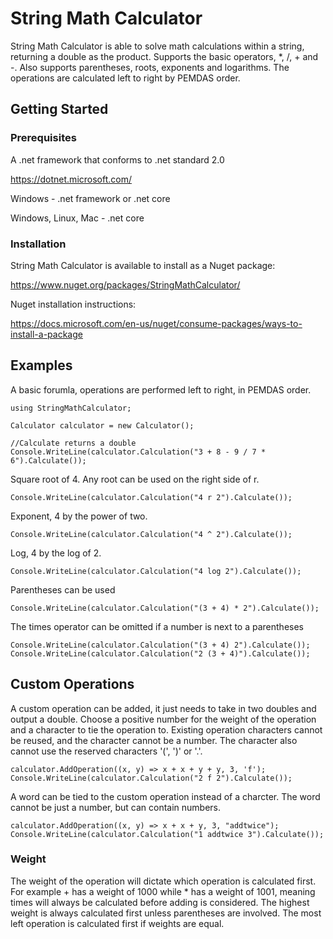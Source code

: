 # String Math Calculator

String Math Calculator is able to solve math calculations within a string, returning a double as the product. Supports the basic operators, *, /, + and -. Also supports parentheses, roots, exponents and logarithms. The operations are calculated left to right by PEMDAS order.

## Getting Started

### Prerequisites

A .net framework that conforms to .net standard 2.0

https://dotnet.microsoft.com/

Windows -
.net framework or .net core

Windows, Linux, Mac -
.net core

### Installation

String Math Calculator is available to install as a Nuget package:

https://www.nuget.org/packages/StringMathCalculator/

Nuget installation instructions:

https://docs.microsoft.com/en-us/nuget/consume-packages/ways-to-install-a-package

## Examples

A basic forumla, operations are performed left to right, in PEMDAS order.
```
using StringMathCalculator;

Calculator calculator = new Calculator();

//Calculate returns a double
Console.WriteLine(calculator.Calculation("3 + 8 - 9 / 7 * 6").Calculate());
```

Square root of 4. Any root can be used on the right side of r.
```
Console.WriteLine(calculator.Calculation("4 r 2").Calculate());
```

Exponent, 4 by the power of two.
```
Console.WriteLine(calculator.Calculation("4 ^ 2").Calculate());
```

Log, 4 by the log of 2.
```
Console.WriteLine(calculator.Calculation("4 log 2").Calculate());
```

Parentheses can be used
```
Console.WriteLine(calculator.Calculation("(3 + 4) * 2").Calculate());
```

The times operator can be omitted if a number is next to a parentheses 
```
Console.WriteLine(calculator.Calculation("(3 + 4) 2").Calculate());
Console.WriteLine(calculator.Calculation("2 (3 + 4)").Calculate());
```

## Custom Operations

A custom operation can be added, it just needs to take in two doubles and output a double. Choose a positive number for the weight of the operation and a character to tie the operation to. Existing operation characters cannot be reused, and the character cannot be a number. The character also cannot use the reserved characters '(', ')' or '.'.
```
calculator.AddOperation((x, y) => x + x + y + y, 3, 'f');
Console.WriteLine(calculator.Calculation("2 f 2").Calculate());
```

A word can be tied to the custom operation instead of a charcter. The word cannot be just a number, but can contain numbers.
```
calculator.AddOperation((x, y) => x + x + y, 3, "addtwice");
Console.WriteLine(calculator.Calculation("1 addtwice 3").Calculate());
```

### Weight

The weight of the operation will dictate which operation is calculated first. For example + has a weight of 1000 while * has a weight of 1001, meaning times will always be calculated before adding is considered. The highest weight is always calculated first unless parentheses are involved. The most left operation is calculated first if weights are equal.


